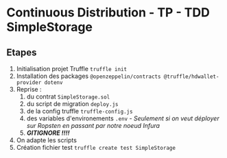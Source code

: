 # Continuous Distribution - TP - TDD SimpleStorage

## Etapes

1. Initialisation projet Truffle `truffle init`
2. Installation des packages `@openzeppelin/contracts @truffle/hdwallet-provider dotenv`
3. Reprise :
   1. du contrat `SimpleStorage.sol`
   2. du script de migration `deploy.js`
   3. de la config truffle `truffle-config.js`
   4. des variables d'environements `.env` - *Seulement si on veut déployer sur Ropsten en passant par notre noeud Infura*
   5. ***GITIGNORE !!!!***
4. On adapte les scripts
5. Création fichier test `truffle create test SimpleStorage`